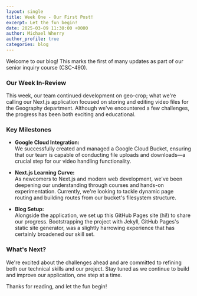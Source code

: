 ```yaml
---
layout: single
title: Week One - Our First Post!
excerpt: Let the fun begin!
date: 2025-03-09 11:30:00 +0000
author: Michael Wherry
author_profile: true
categories: blog
---
```

Welcome to our blog! This marks the first of many updates as part of our senior inquiry course (CSC-490).

### Our Week In-Review

This week, our team continued development on geo-crop; what we're calling our Next.js application focused on storing and editing video files for the Geography department. Although we've encountered a few challenges, the progress has been both exciting and educational.

### Key Milestones

- **Google Cloud Integration:**  
  We successfully created and managed a Google Cloud Bucket, ensuring that our team is capable of conducting file uploads and downloads—a crucial step for our video handling functionality.

- **Next.js Learning Curve:**  
  As newcomers to Next.js and modern web development, we've been deepening our understanding through courses and hands-on experimentation. Currently, we're looking to tackle dynamic page routing and building routes from our bucket's filesystem structure.

- **Blog Setup:**  
  Alongside the application, we set up this GitHub Pages site (hi!) to share our progress. Bootstrapping the project with Jekyll, GitHub Pages's static site generator, was a slightly harrowing experience that has certainly broadened our skill set.

### What's Next?

We're excited about the challenges ahead and are committed to refining both our technical skills and our project. Stay tuned as we continue to build and improve our application, one step at a time.

Thanks for reading, and let the fun begin!
